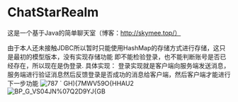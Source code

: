 # ChatStarRealm
这是一个基于Java的简单聊天室（博客：http://skymee.top/）

由于本人还未接触JDBC所以暂时只能使用HashMap的存储方式进行存储，这只是最初的模型版本，没有实现存储功能
即不能检验登录，也不能判断账号是否已经存在，所以现在是伪登录.
具体实现：
登录实现就是客户端向服务端发送消息，服务端进行验证消息然后反馈登录是否成功的消息给客户端，然后客户端才能进行下一步功能
![787 ` GH){7MWV59O{HHAU2](https://user-images.githubusercontent.com/92422899/150634484-71362aa8-c2df-4891-a42a-135195629d50.png)
![BP_G_VS04JN%07Q2D9YJ{GB](https://user-images.githubusercontent.com/92422899/150634493-f7aa9083-2d1e-4afc-9ed4-4f6229a764fb.png)

